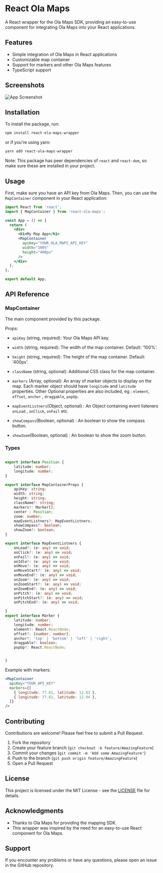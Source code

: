 



# React Ola Maps

A React wrapper for the Ola Maps SDK, providing an easy-to-use component for integrating Ola Maps into your React applications.

## Features

- Simple integration of Ola Maps in React applications
- Customizable map container
- Support for markers and other Ola Maps features
- TypeScript support


## Screenshots

![App Screenshot](https://i.imgur.com/U0uOKw1.png)




## Installation

To install the package, run:

```bash
npm install react-ola-maps-wrapper
```

or if you're using yarn:

```bash
yarn add react-ola-maps-wrapper
```

Note: This package has peer dependencies of `react` and `react-dom`, so make sure these are installed in your project.

## Usage

First, make sure you have an API key from Ola Maps. Then, you can use the `MapContainer` component in your React application:

```jsx
import React from 'react';
import { MapContainer } from 'react-ola-maps';

const App = () => {
  return (
    <div>
      <h1>My Map App</h1>
      <MapContainer 
        apiKey="YOUR_OLA_MAPS_API_KEY"
        width="100%"
        height="400px"
      />
    </div>
  );
};

export default App;
```

## API Reference

### MapContainer

The main component provided by this package.

Props:

- `apiKey` (string, required): Your Ola Maps API key.
- `width` (string, required): The width of the map container. Default: '100%'.
- `height` (string, required): The height of the map container. Default: '400px'.
- `className` (string, optional): Additional CSS class for the map container.
- `markers` (Array, optional): An array of marker objects to display on the map. Each marker object should have `longitude` and `latitude` properties. Other Optional properties are also included, eg : `element`, `offset`, `anchor` , `draggable`, `popUp`.

- `mapEventListners`(Object, optional) : An Object containing event listeners `onLoad` , `onClick`, `onFail` etc.

- `showCompass`(Boolean, optional) : An boolean to show the compass button.

- `showZoom`(Boolean, optional) : An boolean to show the zoom button.





### Types
```typescript

export interface Position {
    latitude: number;
    longitude: number;
}

export interface MapContainerProps {
    apiKey: string;
    width: string;
    height: string;
    className?: string;
    markers?: Marker[];
    center : Position;
    zoom: number;
    mapEventListners?: MapEventListners;
    showCompass?: boolean;
    showZoom?: boolean;
}

export interface MapEventListners {
    onLoad?: (e: any) => void;
    onClick?: (e: any) => void;
    onFail?: (e: any) => void;
    onIdle?: (e: any) => void;
    onMove?: (e: any) => void;
    onMoveStart?: (e: any) => void;
    onMoveEnd?: (e: any) => void;
    onZoom?: (e: any) => void;
    onZoomStart?: (e: any) => void;
    onZoomEnd?: (e: any) => void;
    onPitch?: (e: any) => void;
    onPitchStart?: (e: any) => void;
    onPitchEnd?: (e: any) => void;

}
export interface Marker {
    latitude: number;
    longitude: number;
    element?: React.ReactNode;
    offset?: [number, number];
    anchor?: 'top' | 'bottom' | 'left' | 'right';
    draggable?: boolean;
    popUp?: React.ReactNode;


}

```

Example with markers:

```jsx
<MapContainer 
  apiKey="YOUR_API_KEY"
  markers={[
    { longitude: 77.61, latitude: 12.93 },
    { longitude: 77.62, latitude: 12.94 },
  ]}
/>
```

## Contributing

Contributions are welcome! Please feel free to submit a Pull Request.

1. Fork the repository
2. Create your feature branch (`git checkout -b feature/AmazingFeature`)
3. Commit your changes (`git commit -m 'Add some AmazingFeature'`)
4. Push to the branch (`git push origin feature/AmazingFeature`)
5. Open a Pull Request

## License

This project is licensed under the MIT License - see the [LICENSE](LICENSE) file for details.

## Acknowledgments

- Thanks to Ola Maps for providing the mapping SDK.
- This wrapper was inspired by the need for an easy-to-use React component for Ola Maps.

## Support

If you encounter any problems or have any questions, please open an issue in the GitHub repository.
